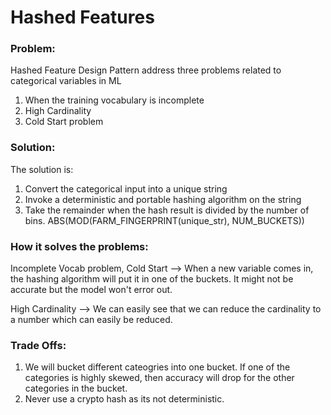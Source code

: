 # Hashed Features

### Problem:

Hashed Feature Design Pattern address three problems related to categorical variables in ML
1. When the training vocabulary is incomplete
2. High Cardinality
3. Cold Start problem

### Solution:

The solution is:
1. Convert the categorical input into a unique string
2. Invoke a deterministic and portable hashing algorithm on the string
3. Take the remainder when the hash result is divided by the number of bins. ABS(MOD(FARM_FINGERPRINT(unique_str), NUM_BUCKETS))

### How it solves the problems:

Incomplete Vocab problem, Cold Start --> When a new variable comes in, the hashing algorithm will put it in one of the buckets. It might not be accurate but the model won't error out.

High Cardinality --> We can easily see that we can reduce the cardinality to a number which can easily be reduced.


### Trade Offs:

1. We will bucket different cateogries into one bucket. If one of the categories is highly skewed, then accuracy will drop for the other categories in the bucket.
2. Never use a crypto hash as its not deterministic.

